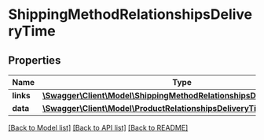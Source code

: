 # ShippingMethodRelationshipsDeliveryTime

## Properties
Name | Type | Description | Notes
------------ | ------------- | ------------- | -------------
**links** | [**\Swagger\Client\Model\ShippingMethodRelationshipsDeliveryTimeLinks**](ShippingMethodRelationshipsDeliveryTimeLinks.md) |  | [optional] 
**data** | [**\Swagger\Client\Model\ProductRelationshipsDeliveryTimeData**](ProductRelationshipsDeliveryTimeData.md) |  | [optional] 

[[Back to Model list]](../../README.md#documentation-for-models) [[Back to API list]](../../README.md#documentation-for-api-endpoints) [[Back to README]](../../README.md)

